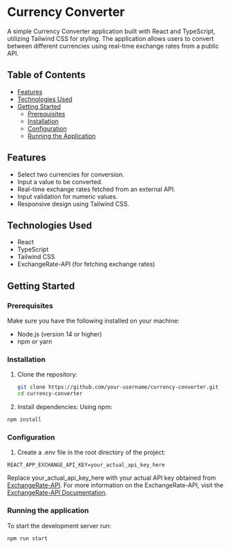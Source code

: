 # Currency Converter

A simple Currency Converter application built with React and TypeScript, utilizing Tailwind CSS for styling. The application allows users to convert between different currencies using real-time exchange rates from a public API.

## Table of Contents

- [Features](#features)
- [Technologies Used](#technologies-used)
- [Getting Started](#getting-started)
  - [Prerequisites](#prerequisites)
  - [Installation](#installation)
  - [Configuration](#configuration)
  - [Running the Application](#running-the-application)

## Features

- Select two currencies for conversion.
- Input a value to be converted.
- Real-time exchange rates fetched from an external API.
- Input validation for numeric values.
- Responsive design using Tailwind CSS.

## Technologies Used

- React
- TypeScript
- Tailwind CSS
- ExchangeRate-API (for fetching exchange rates)

## Getting Started

### Prerequisites

Make sure you have the following installed on your machine:

- Node.js (version 14 or higher)
- npm or yarn

### Installation

1. Clone the repository:

   ```bash
   git clone https://github.com/your-username/currency-converter.git
   cd currency-converter
   ```

2. Install dependencies:
   Using npm:

  ```bash
  npm install
  ```

### Configuration

1. Create a .env file in the root directory of the project:

  ```
  REACT_APP_EXCHANGE_API_KEY=your_actual_api_key_here
  ```

Replace your_actual_api_key_here with your actual API key obtained from [ExchangeRate-API](https://www.exchangerate-api.com).
For more information on the ExchangeRate-API, visit the [ExchangeRate-API Documentation](https://www.exchangerate-api.com/docs).

### Running the application

To start the development server run:
  
  ```bash
  npm run start
  ```
